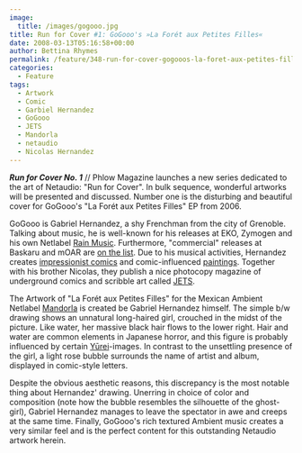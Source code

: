 ```yaml
---
image:
  title: /images/gogooo.jpg
title: Run for Cover #1: GoGooo's »La Forét aux Petites Filles«
date: 2008-03-13T05:16:58+00:00
author: Bettina Rhymes
permalink: /feature/348-run-for-cover-gogooos-la-foret-aux-petites-filles
categories:
  - Feature
tags:
  - Artwork
  - Comic
  - Garbiel Hernandez
  - GoGooo
  - JETS
  - Mandorla
  - netaudio
  - Nicolas Hernandez
---
```

***Run for Cover No. 1*** // Phlow Magazine launches a new series dedicated to the art of Netaudio: "Run for Cover". In bulk sequence, wonderful artworks will be presented and discussed. Number one is the disturbing and beautiful cover for GoGooo's "La Forét aux Petites Filles" EP from 2006.
  
<!--more-->

GoGooo is Gabriel Hernandez, a shy Frenchman from the city of Grenoble. Talking about music, he is well-known for his releases at EKO, Zymogen and his own Netlabel [Rain Music](http://rainmusic.free.fr/ "Rain Music Netlabel"). Furthermore, "commercial" releases at Baskaru and mOAR are [on the list](http://gogooo.free.fr/disco.htm "GoGooo Discography"). Due to his musical activities, Hernandez creates [impressionist comics](http://gogooo.free.fr/comix.htm "Comics") and comic-influenced [paintings](http://gogooo.free.fr/draws.htm "Drawings"). Together with his brother Nicolas, they publish a nice photocopy magazine of underground comics and scribble art called [JETS](http://jetseditions.free.fr/ "JETS Editions").

The Artwork of "La Forét aux Petites Filles" for the Mexican Ambient Netlabel [Mandorla](http://www.mandorla.com.mx/ "Mandorla Netlabel") is created be Gabriel Hernandez himself. The simple b/w drawing shows an unnatural long-haired girl, crouched in the midst of the picture. Like water, her massive black hair flows to the lower right. Hair and water are common elements in Japanese horror, and this figure is probably influenced by certain [Yūrei](http://en.wikipedia.org/wiki/Y%C5%ABrei "Japanese Ghosts @ Wikipedia")-images. In contrast to the unsettling presence of the girl, a light rose bubble surrounds the name of artist and album, displayed in comic-style letters.

Despite the obvious aesthetic reasons, this discrepancy is the most notable thing about Hernandez' drawing. Unerring in choice of color and composition (note how the bubble resembles the silhouette of the ghost-girl), Gabriel Hernandez manages to leave the spectator in awe and creeps at the same time. Finally, GoGooo's rich textured Ambient music creates a very similar feel and is the perfect content for this outstanding Netaudio artwork herein.